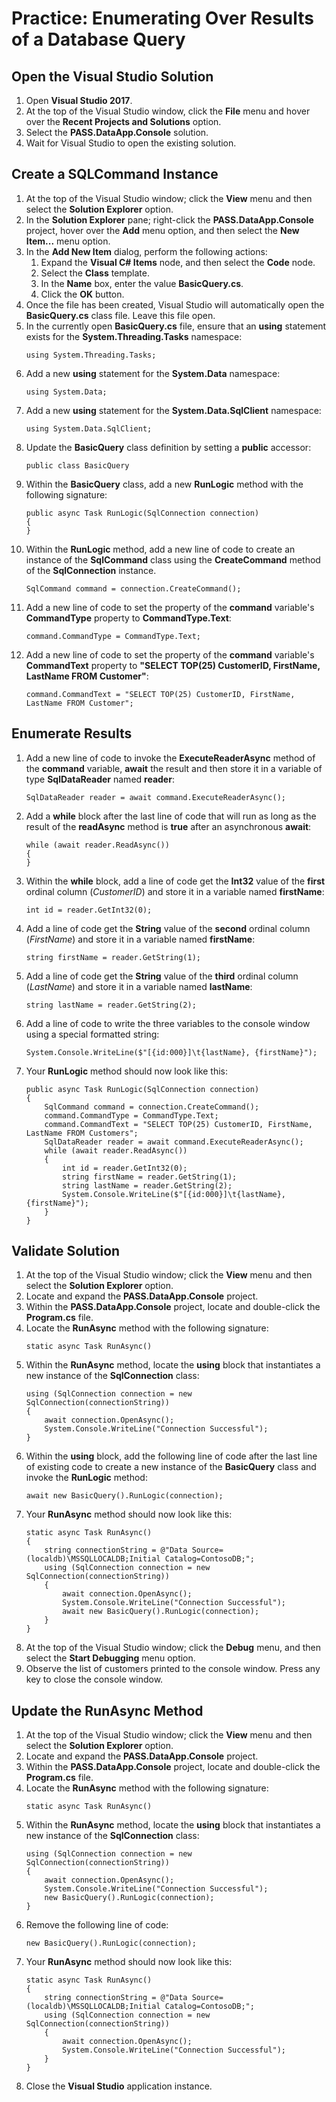 # Practice: Enumerating Over Results of a Database Query


## Open the Visual Studio Solution

1. Open **Visual Studio 2017**.
1. At the top of the Visual Studio window, click the **File** menu and hover over the **Recent Projects and Solutions** option.
1. Select the **PASS.DataApp.Console** solution.
1. Wait for Visual Studio to open the existing solution.

## Create a SQLCommand Instance

1. At the top of the Visual Studio window; click the **View** menu and then select the **Solution Explorer** option.
1. In the **Solution Explorer** pane; right-click the **PASS.DataApp.Console** project, hover over the **Add** menu option, and then select the **New Item...** menu option.
1. In the **Add New Item** dialog, perform the following actions:
    1. Expand the **Visual C# Items** node, and then select the **Code** node. 
    1. Select the **Class** template.
    1. In the **Name** box, enter the value **BasicQuery.cs**.
    1. Click the **OK** button. 
1. Once the file has been created, Visual Studio will automatically open the **BasicQuery.cs** class file. Leave this file open.
1. In the currently open **BasicQuery.cs** file, ensure that an **using** statement exists for the **System.Threading.Tasks** namespace:
    ```
    using System.Threading.Tasks;
    ```
1. Add a new **using** statement for the **System.Data** namespace:
    ```
    using System.Data;
    ```
1. Add a new **using** statement for the **System.Data.SqlClient** namespace:
    ```
    using System.Data.SqlClient;
    ```
1. Update the **BasicQuery** class definition by setting a **public** accessor:
    ```
    public class BasicQuery
    ```
1. Within the **BasicQuery** class, add a new **RunLogic** method with the following signature:
    ```
    public async Task RunLogic(SqlConnection connection)
    {        
    }
    ```
1. Within the **RunLogic** method, add a new line of code to create an instance of the **SqlCommand** class using the **CreateCommand** method of the **SqlConnection**  instance.
    ```
    SqlCommand command = connection.CreateCommand();
    ```
1. Add a new line of code to set the property of the **command** variable's **CommandType** property to **CommandType.Text**:
    ```
    command.CommandType = CommandType.Text;
    ```
1. Add a new line of code to set the property of the **command** variable's **CommandText** property to **"SELECT TOP(25) CustomerID, FirstName, LastName FROM Customer"**:
    ```
    command.CommandText = "SELECT TOP(25) CustomerID, FirstName, LastName FROM Customer";
    ```
    
## Enumerate Results

1. Add a new line of code to invoke the **ExecuteReaderAsync** method of the **command** variable, **await** the result and then store it in a variable of type **SqlDataReader** named **reader**:
    ```
    SqlDataReader reader = await command.ExecuteReaderAsync();
    ```
1. Add a **while** block after the last line of code that will run as long as the result of the **readAsync** method is **true** after an asynchronous **await**:
    ```
    while (await reader.ReadAsync())
    {
    }
    ```
1. Within the **while** block, add a line of code get the **Int32** value of the **first** ordinal column (*CustomerID*) and store it in a variable named **firstName**:
    ```
    int id = reader.GetInt32(0);
    ```
1. Add a line of code get the **String** value of the **second** ordinal column (*FirstName*) and store it in a variable named **firstName**:
    ```
    string firstName = reader.GetString(1);
    ```
1. Add a line of code get the **String** value of the **third** ordinal column (*LastName*) and store it in a variable named **lastName**:
    ```
    string lastName = reader.GetString(2);
    ```
1. Add a line of code to write the three variables to the console window using a special formatted string:
    ```
    System.Console.WriteLine($"[{id:000}]\t{lastName}, {firstName}");
    ```
1. Your **RunLogic** method should now look like this:
    ```
    public async Task RunLogic(SqlConnection connection)
    {
        SqlCommand command = connection.CreateCommand();
        command.CommandType = CommandType.Text;
        command.CommandText = "SELECT TOP(25) CustomerID, FirstName, LastName FROM Customers";
        SqlDataReader reader = await command.ExecuteReaderAsync();
        while (await reader.ReadAsync())
        {
            int id = reader.GetInt32(0);
            string firstName = reader.GetString(1);
            string lastName = reader.GetString(2);
            System.Console.WriteLine($"[{id:000}]\t{lastName}, {firstName}");
        }
    }
    ```

## Validate Solution

1. At the top of the Visual Studio window; click the **View** menu and then select the **Solution Explorer** option.
1. Locate and expand the **PASS.DataApp.Console** project.
1. Within the **PASS.DataApp.Console** project, locate and double-click the **Program.cs** file.
1. Locate the **RunAsync** method with the following signature:
    ```
    static async Task RunAsync()
    ```
1. Within the **RunAsync** method, locate the **using** block that instantiates a new instance of the **SqlConnection** class:
    ```
    using (SqlConnection connection = new SqlConnection(connectionString))
    {
        await connection.OpenAsync();
        System.Console.WriteLine("Connection Successful");
    }
    ```
1. Within the **using** block, add the following line of code after the last line of existing code to create a new instance of the **BasicQuery** class and invoke the **RunLogic** method:
    ```
    await new BasicQuery().RunLogic(connection);
    ```
1. Your **RunAsync** method should now look like this:
    ```
    static async Task RunAsync()
    { 
        string connectionString = @"Data Source=(localdb)\MSSQLLOCALDB;Initial Catalog=ContosoDB;";
        using (SqlConnection connection = new SqlConnection(connectionString))
        {
            await connection.OpenAsync();
            System.Console.WriteLine("Connection Successful");
            await new BasicQuery().RunLogic(connection);
        }
    }
    ```
1. At the top of the Visual Studio window; click the **Debug** menu, and then select the **Start Debugging** menu option.
1. Observe the list of customers printed to the console window. Press any key to close the console window.

## Update the RunAsync Method

1. At the top of the Visual Studio window; click the **View** menu and then select the **Solution Explorer** option.
1. Locate and expand the **PASS.DataApp.Console** project.
1. Within the **PASS.DataApp.Console** project, locate and double-click the **Program.cs** file.
1. Locate the **RunAsync** method with the following signature:
    ```
    static async Task RunAsync()
    ```
1. Within the **RunAsync** method, locate the **using** block that instantiates a new instance of the **SqlConnection** class:
    ```
    using (SqlConnection connection = new SqlConnection(connectionString))
    {
        await connection.OpenAsync();
        System.Console.WriteLine("Connection Successful");
        new BasicQuery().RunLogic(connection);
    }
    ```
1. Remove the following line of code:
    ```
    new BasicQuery().RunLogic(connection);
    ```
1. Your **RunAsync** method should now look like this:
    ```
    static async Task RunAsync()
    { 
        string connectionString = @"Data Source=(localdb)\MSSQLLOCALDB;Initial Catalog=ContosoDB;";
        using (SqlConnection connection = new SqlConnection(connectionString))
        {
            await connection.OpenAsync();
            System.Console.WriteLine("Connection Successful");
        }
    }
    ```
1. Close the **Visual Studio** application instance.
